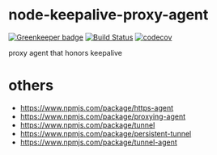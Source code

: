 # node-keepalive-proxy-agent

[![Greenkeeper badge](https://badges.greenkeeper.io/mknj/node-keepalive-proxy-agent.svg)](https://greenkeeper.io/)
[![Build Status](https://travis-ci.org/mknj/node-keepalive-proxy-agent.svg?branch=master)](https://travis-ci.org/mknj/node-keepalive-proxy-agent)
[![codecov](https://codecov.io/gh/mknj/node-keepalive-proxy-agent/branch/master/graph/badge.svg)](https://codecov.io/gh/mknj/node-keepalive-proxy-agent)

proxy agent that honors keepalive


# others 
- https://www.npmjs.com/package/https-agent
- https://www.npmjs.com/package/proxying-agent
- https://www.npmjs.com/package/tunnel
- https://www.npmjs.com/package/persistent-tunnel
- https://www.npmjs.com/package/tunnel-agent
